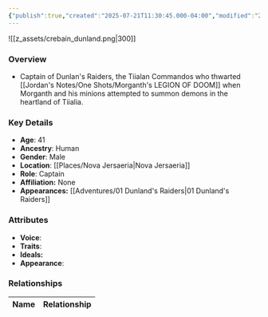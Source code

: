 ```yaml
---
{"publish":true,"created":"2025-07-21T11:30:45.000-04:00","modified":"2025-10-09T17:04:46.850-04:00","published":"2025-10-09T17:04:46.850-04:00","cssclasses":"","Age":"41","Ancestry":"Human","Gender":"Male","Location":["[[Nova Jersaeria]]"],"Role":["Captain"],"Affiliation":["None"],"Appearances":["[[01 Dunland's Raiders]]"]}
---
```



![[z_assets/crebain_dunland.png|300]]

### Overview
- Captain of Dunlan's Raiders, the Tiialan Commandos who thwarted [[Jordan's Notes/One Shots/Morganth's LEGION OF DOOM]] when Morganth and his minions attempted to summon demons in the heartland of Tiialia.

### Key Details
- **Age**: 41
- **Ancestry**: Human
- **Gender**: Male
- **Location**: [[Places/Nova Jersaeria\|Nova Jersaeria]]
- **Role**: Captain
- **Affiliation:** None
- **Appearances:** [[Adventures/01 Dunland's Raiders\|01 Dunland's Raiders]]

### Attributes
- **Voice**: 
- **Traits**: 
- **Ideals:** 
- **Appearance**:

### Relationships

| Name  | Relationship |
| ----- | ------------ |
